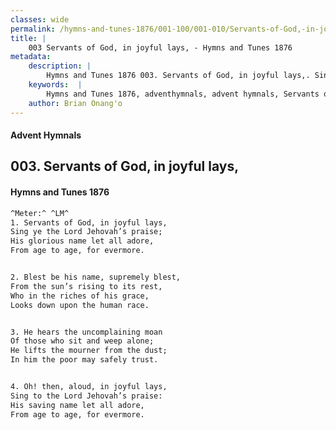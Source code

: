 ```yaml
---
classes: wide
permalink: /hymns-and-tunes-1876/001-100/001-010/Servants-of-God,-in-joyful-lays,/
title: |
    003 Servants of God, in joyful lays, - Hymns and Tunes 1876
metadata:
    description: |
        Hymns and Tunes 1876 003. Servants of God, in joyful lays,. Sing ye the Lord Jehovah’s praise; His glorious name let all adore, From age to age, for evermore. 
    keywords:  |
        Hymns and Tunes 1876, adventhymnals, advent hymnals, Servants of God, in joyful lays,, Sing ye the Lord Jehovah’s praise;, 
    author: Brian Onang'o
---
```


#### Advent Hymnals
## 003. Servants of God, in joyful lays,
####  Hymns and Tunes 1876

```txt
^Meter:^ ^LM^
1. Servants of God, in joyful lays,
Sing ye the Lord Jehovah’s praise;
His glorious name let all adore,
From age to age, for evermore.


2. Blest be his name, supremely blest,
From the sun’s rising to its rest,
Who in the riches of his grace,
Looks down upon the human race.


3. He hears the uncomplaining moan
Of those who sit and weep alone;
He lifts the mourner from the dust;
In him the poor may safely trust.


4. Oh! then, aloud, in joyful lays,
Sing to the Lord Jehovah’s praise:
His saving name let all adore,
From age to age, for evermore.
```